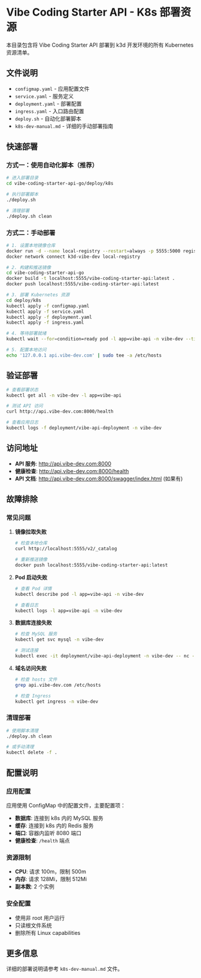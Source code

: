 # Vibe Coding Starter API - K8s 部署资源

本目录包含将 Vibe Coding Starter API 部署到 k3d 开发环境的所有 Kubernetes 资源清单。

## 文件说明

- `configmap.yaml` - 应用配置文件
- `service.yaml` - 服务定义
- `deployment.yaml` - 部署配置
- `ingress.yaml` - 入口路由配置
- `deploy.sh` - 自动化部署脚本
- `k8s-dev-manual.md` - 详细的手动部署指南

## 快速部署

### 方式一：使用自动化脚本（推荐）

```bash
# 进入部署目录
cd vibe-coding-starter-api-go/deploy/k8s

# 执行部署脚本
./deploy.sh

# 清理部署
./deploy.sh clean
```

### 方式二：手动部署

```bash
# 1. 设置本地镜像仓库
docker run -d --name local-registry --restart=always -p 5555:5000 registry:2
docker network connect k3d-vibe-dev local-registry

# 2. 构建和推送镜像
cd vibe-coding-starter-api-go
docker build -t localhost:5555/vibe-coding-starter-api:latest .
docker push localhost:5555/vibe-coding-starter-api:latest

# 3. 部署 Kubernetes 资源
cd deploy/k8s
kubectl apply -f configmap.yaml
kubectl apply -f service.yaml
kubectl apply -f deployment.yaml
kubectl apply -f ingress.yaml

# 4. 等待部署就绪
kubectl wait --for=condition=ready pod -l app=vibe-api -n vibe-dev --timeout=300s

# 5. 配置本地访问
echo '127.0.0.1 api.vibe-dev.com' | sudo tee -a /etc/hosts
```

## 验证部署

```bash
# 查看部署状态
kubectl get all -n vibe-dev -l app=vibe-api

# 测试 API 访问
curl http://api.vibe-dev.com:8000/health

# 查看应用日志
kubectl logs -f deployment/vibe-api-deployment -n vibe-dev
```

## 访问地址

- **API 服务**: http://api.vibe-dev.com:8000
- **健康检查**: http://api.vibe-dev.com:8000/health
- **API 文档**: http://api.vibe-dev.com:8000/swagger/index.html (如果有)

## 故障排除

### 常见问题

1. **镜像拉取失败**
   ```bash
   # 检查本地仓库
   curl http://localhost:5555/v2/_catalog

   # 重新推送镜像
   docker push localhost:5555/vibe-coding-starter-api:latest
   ```

2. **Pod 启动失败**
   ```bash
   # 查看 Pod 详情
   kubectl describe pod -l app=vibe-api -n vibe-dev
   
   # 查看日志
   kubectl logs -l app=vibe-api -n vibe-dev
   ```

3. **数据库连接失败**
   ```bash
   # 检查 MySQL 服务
   kubectl get svc mysql -n vibe-dev
   
   # 测试连接
   kubectl exec -it deployment/vibe-api-deployment -n vibe-dev -- nc -zv mysql.vibe-dev.svc.cluster.local 3306
   ```

4. **域名访问失败**
   ```bash
   # 检查 hosts 文件
   grep api.vibe-dev.com /etc/hosts
   
   # 检查 Ingress
   kubectl get ingress -n vibe-dev
   ```

### 清理部署

```bash
# 使用脚本清理
./deploy.sh clean

# 或手动清理
kubectl delete -f .
```

## 配置说明

### 应用配置

应用使用 ConfigMap 中的配置文件，主要配置项：

- **数据库**: 连接到 k8s 内的 MySQL 服务
- **缓存**: 连接到 k8s 内的 Redis 服务
- **端口**: 容器内监听 8080 端口
- **健康检查**: `/health` 端点

### 资源限制

- **CPU**: 请求 100m，限制 500m
- **内存**: 请求 128Mi，限制 512Mi
- **副本数**: 2 个实例

### 安全配置

- 使用非 root 用户运行
- 只读根文件系统
- 删除所有 Linux capabilities

## 更多信息

详细的部署说明请参考 `k8s-dev-manual.md` 文件。

